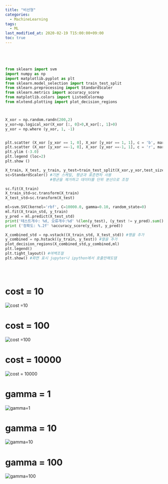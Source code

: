 ```yaml
---
title: "비선형"
categories: 
  - MachineLearning
tags:
  - ML
last_modified_at: 2020-02-19 T15:00:00+09:00
toc: true
---
```



~~~python




from sklearn import svm
import numpy as np
import matplotlib.pyplot as plt
from sklearn.model_selection import train_test_split
from sklearn.preprocessing import StandardScaler
from sklearn.metrics import accuracy_score
from matplotlib.colors import ListedColormap
from mlxtend.plotting import plot_decision_regions



X_xor = np.random.randn(200,2)
y_xor=np.logical_xor(X_xor [:, 0]>0,X_xor[:, 1]>0)
y_xor = np.where (y_xor, 1, -1)


plt.scatter (X_xor [y_xor == 1, 0], X_xor [y_xor == 1, 1], c = 'b', marker = 'x', label = '1')
plt.scatter (X_xor [y_xor ==-1, 0], X_xor [y_xor ==-1, 1], c = 'r', marker = 's', label = '-1')
plt.ylim (-3.0)
plt.legend (loc=2)
plt.show ()

X_train, X_test, y_train, y_test=train_test_split(X_xor,y_xor,test_size=0.3, random_state=0)
sc=StandardScaler() #기본 스케일, 평균과 표준편차 사용
                    #평균을 제거하고 데이터를 단위 분산으로 조정

sc.fit(X_train)
X_train_std=sc.transform(X_train)
X_test_std=sc.transform(X_test)

ml=svm.SVC(kernel='rbf', C=10000.0, gamma=0.10, random_state=0)
ml.fit(X_train_std, y_train)
y_pred = ml.predict(X_test_std)
print('테스트개수: %d, 오류개수:%d' %(len(y_test), (y_test != y_pred).sum()))
print ('정확도: %.2f' %accuracy_score(y_test, y_pred))

X_combined_std = np.vstack((X_train_std, X_test_std)) #행을 추가
y_combined = np.hstack((y_train, y_test)) #열을 추가
plot_decision_regions(X_combined_std,y_combined,ml)
plt.legend()
plt.tight_layout() #여백조절
plt.show() #화면 표시 jupyter나 ipython에서 호출안해도댐





~~~



# cost = 10

![cost =10](https://user-images.githubusercontent.com/58400107/148207293-d56e5851-c0d7-44a1-84a0-9c6caa8c2cba.png)


# cost = 100

![cost =100](https://user-images.githubusercontent.com/58400107/148207295-9e3ae896-b592-4b66-aebe-18acc7b58261.png)

# cost = 10000

![cost = 10000](https://user-images.githubusercontent.com/58400107/148207291-8db3b18d-2536-4d49-94bd-882be26fe25b.png)


# gamma = 1

![gamma=1](https://user-images.githubusercontent.com/58400107/148207411-2f494377-08a0-4056-8b2b-3c638c7f635c.png)


# gamma = 10


![gamma=10](https://user-images.githubusercontent.com/58400107/148207414-6c59baaf-cc16-4ee1-a8d7-0ee3388bc2ae.png)



# gamma = 100


![gamma=100](https://user-images.githubusercontent.com/58400107/148207407-639a4514-27ae-4d99-9497-2622bb241183.png)






